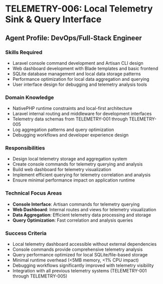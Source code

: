 # TELEMETRY-006: Local Telemetry Sink & Query Interface

## Agent Profile: DevOps/Full-Stack Engineer

### Skills Required
- Laravel console command development and Artisan CLI design
- Web dashboard development with Blade templates and basic frontend
- SQLite database management and local data storage patterns
- Performance optimization for local data aggregation and querying
- User interface design for debugging and telemetry analysis tools

### Domain Knowledge
- NativePHP runtime constraints and local-first architecture
- Laravel internal routing and middleware for development interfaces
- Telemetry data schemas from TELEMETRY-001 through TELEMETRY-005
- Log aggregation patterns and query optimization
- Debugging workflows and developer experience design

### Responsibilities
- Design local telemetry storage and aggregation system
- Create console commands for telemetry querying and analysis
- Build web dashboard for telemetry visualization
- Implement efficient querying for telemetry correlation and analysis
- Ensure minimal performance impact on application runtime

### Technical Focus Areas
- **Console Interface**: Artisan commands for telemetry querying
- **Web Dashboard**: Internal routes and views for telemetry visualization
- **Data Aggregation**: Efficient telemetry data processing and storage
- **Query Optimization**: Fast correlation and analysis queries

### Success Criteria
- Local telemetry dashboard accessible without external dependencies
- Console commands provide comprehensive telemetry analysis
- Query performance optimized for local SQLite/file-based storage
- Minimal runtime overhead (<5MB memory, <1% CPU impact)
- Debugging workflows significantly improved with telemetry visibility
- Integration with all previous telemetry systems (TELEMETRY-001 through TELEMETRY-005)